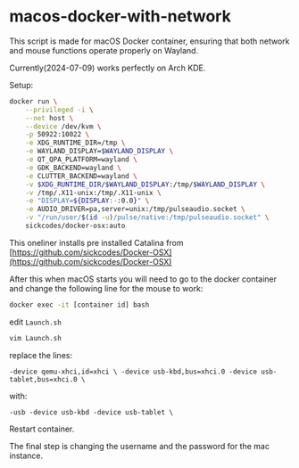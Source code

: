 # macos-docker-with-network

This script is made for macOS Docker container, ensuring that both network and mouse functions operate properly on Wayland.

Currently(2024-07-09) works perfectly on Arch KDE.

Setup:
```bash
docker run \
    --privileged -i \
    --net host \
    --device /dev/kvm \
    -p 50922:10022 \
    -e XDG_RUNTIME_DIR=/tmp \
    -e WAYLAND_DISPLAY=$WAYLAND_DISPLAY \
    -e QT_QPA_PLATFORM=wayland \
    -e GDK_BACKEND=wayland \
    -e CLUTTER_BACKEND=wayland \
    -v $XDG_RUNTIME_DIR/$WAYLAND_DISPLAY:/tmp/$WAYLAND_DISPLAY \
    -v /tmp/.X11-unix:/tmp/.X11-unix \
    -e "DISPLAY=${DISPLAY:-:0.0}" \
    -e AUDIO_DRIVER=pa,server=unix:/tmp/pulseaudio.socket \
    -v "/run/user/$(id -u)/pulse/native:/tmp/pulseaudio.socket" \
    sickcodes/docker-osx:auto
```

This oneliner installs pre installed Catalina from [https://github.com/sickcodes/Docker-OSX](https://github.com/sickcodes/Docker-OSX)

After this when macOS starts you will need to go to the docker container and change the following line for the mouse to work:

```bash
docker exec -it [container id] bash
```
edit `Launch.sh` 

```bash
vim Launch.sh
```

replace the lines:
```
-device qemu-xhci,id=xhci \ -device usb-kbd,bus=xhci.0 -device usb-tablet,bus=xhci.0 \ 
```
with:
```
-usb -device usb-kbd -device usb-tablet \
```
Restart container.

The final step is changing the username and the password for the mac instance.
